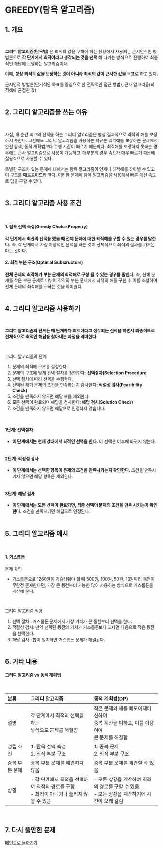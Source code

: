 # GREEDY(탐욕 알고리즘)

## 1. 개요

<br/>

**그리디 알고리즘(탐욕법)** 은 최적의 값을 구해야 하는 상황에서 사용되는 근시안적인 방법론으로 **각 단계에서 최적이라고 생각되는 것을 선택** 해 나가는 방식으로 진행하여 최종적인 해답에 도달하는 알고리즘이다.

이때, **항상 최적의 값을 보장하는 것이 아니라 최적의 값이 근사한 값을 목표로** 하고 있다.

근시안적 방법론(단기적인 목표를 중심으로 한 전략적인 접근 방법), 근사 알고리즘(최적해에 근접한 값) <br/><br/>

## 2. 그리디 알고리즘을 쓰는 이유

<br/>

사실, 매 순간 최고의 선택을 하는 그리디 알고리즘은 항상 결과적으로 최적의 해를 보장하지 못한다. 그럼에도 그리디 알고리즘을 사용하는 이유는 최적해를 보장하는 문제에서 완전 탐색, 동적 계획법보다 수행 시간이 빠르기 때문이다. 최적해를 보장하지 못하는 경우에도 근사 알고리즘으로 사용이 가능하고, 대부분의 경우 속도가 매우 빠르기 때문에 실용적으로 사용할 수 있다.

특별한 구조가 있는 문제에 대해서는 탐욕 알고리즘이 언제나 최적해를 찾아낼 수 있고 이 구조를 **매트로이드**라 한다.
이러한 문제에 탐욕 알고리즘을 사용해서 빠른 계산 속도로 답을 구할 수 있다. <br/><br/>

## 3. 그리디 알고리즘 사용 조건

<br/>

#### 1. 탐욕 선택 속성(Greedy Choice Property)
   **각 단계에서 최선의 선택을 했을 때 전체 문제에 대한 최적해를 구할 수 있는 경우를 말한다.** 즉, 각 단계에서 가장 이상적인 선택을
   하는 것이 전체적으로 최적의 결과를 가져온다는 것이다.

#### 2. 최적 부분 구조(Optimal Substructure)
  **전체 문제의 최적해가 부분 문제의 최적해로 구성 될 수 있는 경우를 말한다.** 즉, 전체 문제를 작은 부분 문제로 나누어 각각의 부분 문제에서 최적의 해를 구한 후 이를 조합하여 전체 문제의 최적해를 구하는 것을 의미한다. <br/><br/>

## 4. 그리디 알고리즘 사용하기

<br/>

**그리디 알고리즘의 단계는 매 단계마다 최적이라고 생각되는 선택을 하면서 최종적으로 전체적으로 최적인 해답을 찾아내는 과정을 의미한다.**

<br/>

그리디 알고리즘의 단계
1. 문제의 최적해 구조를 결정한다.
2. 문제의 구조에 맞게 선택 절차를 정의한다: **선택절차(Selection Procedure)**
3. 선택 절차에 따라 선택을 수행한다.
4. 선택된 해가 문제의 조건을 만족하는지 검사한다: **적절성 검사(Feasibility Check)**
5. 조건을 만족하지 않으면 해당 해를 제외한다.
6. 모든 선택이 완료되며 해답을 검사한다: **해답 검사(Solution Check)**
7. 조건을 만족하지 않으면 해답으로 인정되지 않습니다.

<br/>

#### 1단계: 선택절차
- **이 단계에서는 현재 상태에서 최적인 선택을 한다.** 이 선택은 이후에 바뀌지 않는다. <br/><br/>

#### 2단계: 적정설 검사
- **이 단계에서는 선택한 항목이 문제의 조건을 만족시키는지 확인한다.** 조건을 만족시키지 않으면 해당 항목은 제외된다. <br/><br/>

#### 3단계: 해답 검사
- **이 단계에서는 모든 선택이 완료되면, 최종 선택이 문제의 조건을 만족 시키는지 확인한다.** 조건을 만족시키면 해답으로 인정된다. <br/><br/>

## 5. 그리디 알고리즘 예시

<br/>

#### 1. 거스름돈

문제 확인
- 거스름돈으로 1260원을 거슬러줘야 할 때 500원, 100원, 50원, 10원짜리 동전이 무한정 존재한다면, 가장 큰 동전부터 가능한 많이 사용하는 방식으로 거스름돈을 계산해 준다.

<br/>

그리디 알고리즘 적용
1. 선택 절차 : 거스름돈 문제에서 가장 가치가 큰 동전부터 선택을 한다.
2. 적절성 검사: 만약 선택된 동전의 가치가 거스름돈보다 크다면 다음으로 작은 동전을 선택한다.
3. 해답 검사 : 합이 일치하면 거스름돈 문제가 해결된다. <br/><br/>

## 6. 기타 내용

#### 그리디 알고리즘 vs 동적 계획법

<br/>

|분류|그리디 알고리즘|동적 계획법(DP)|
|:---|:----------|:----------|
|설명|각 단계에서 최적의 선택을 하는 <br/>방식으로 문제를 해결함|작은 문제의 해를 메모이제이션하여 <br/> 중복 계산을 피하고, 이를 이용하여 <br/>큰 문제를 해결함|
|성립 조건|1. 탐욕 선택 속성 <br/> 2. 최적 부분 구조|1. 중복 문제 <br/> 2. 최적 부분 구조|
|중복 부분 문제|중복 부분 문제를 해결하지 않음|중복 부분 문제를 해결할 수 있음|
|상황|- 각 단계에서 최적을 선택하여 최적의 경로를 구함 <br/> - 최적이 아니거나 풀리지 않을 수 있음|- 모든 상황을 계산하여 최적의 경로를 구할 수 있음 <br/> - 모든 상황을 계산하기에 시간이 오래 걸림|

<br/>

## 7. 다시 풀만한 문제
[메인으로 돌아가기](https://github.com/nicehcy2/baekjoon)

